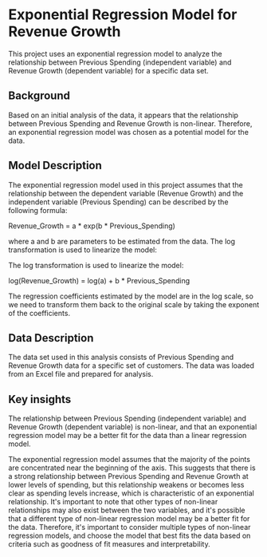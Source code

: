 # Exponential Regression Model for Revenue Growth
This project uses an exponential regression model to analyze the relationship between Previous Spending (independent variable) and Revenue Growth (dependent variable) for a specific data set.

## Background
Based on an initial analysis of the data, it appears that the relationship between Previous Spending and Revenue Growth is non-linear. Therefore, an exponential regression model was chosen as a potential model for the data.

## Model Description

The exponential regression model used in this project assumes that the relationship between the dependent variable (Revenue Growth) and the independent variable (Previous Spending) can be described by the following formula:

Revenue_Growth = a * exp(b * Previous_Spending)

where a and b are parameters to be estimated from the data. The log transformation is used to linearize the model:

The log transformation is used to linearize the model:

log(Revenue_Growth) = log(a) + b * Previous_Spending

The regression coefficients estimated by the model are in the log scale, so we need to transform them back to the original scale by taking the exponent of the coefficients.

## Data Description

The data set used in this analysis consists of Previous Spending and Revenue Growth data for a specific set of customers. The data was loaded from an Excel file and prepared for analysis.

## Key insights

The relationship between Previous Spending (independent variable) and Revenue Growth (dependent variable) is non-linear, and that an exponential regression model may be a better fit for the data than a linear regression model.

The exponential regression model assumes that the majority of the points are concentrated near the beginning of the axis. This suggests that there is a strong relationship between Previous Spending and Revenue Growth at lower levels of spending, but this relationship weakens or becomes less clear as spending levels increase, which is characteristic of an exponential relationship. It's important to note that other types of non-linear relationships may also exist between the two variables, and it's possible that a different type of non-linear regression model may be a better fit for the data. Therefore, it's important to consider multiple types of non-linear regression models, and choose the model that best fits the data based on criteria such as goodness of fit measures and interpretability.
